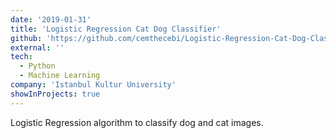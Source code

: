 ```yaml
---
date: '2019-01-31'
title: 'Logistic Regression Cat Dog Classifier'
github: 'https://github.com/cemthecebi/Logistic-Regression-Cat-Dog-Classifier'
external: ''
tech:
  - Python
  - Machine Learning
company: 'Istanbul Kultur University'
showInProjects: true
---
```


Logistic Regression algorithm to classify dog and cat images.
